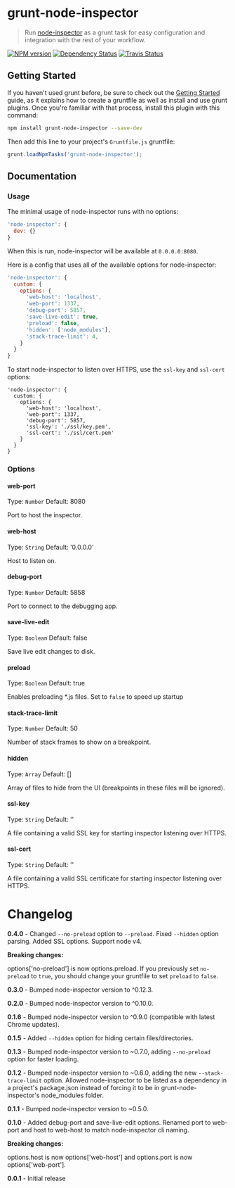 # grunt-node-inspector
> Run [node-inspector](https://github.com/node-inspector/node-inspector) as a grunt task for easy configuration and integration with the rest of your workflow.

[![NPM version](https://badge.fury.io/js/grunt-node-inspector.png)](http://badge.fury.io/js/grunt-node-inspector)
[![Dependency Status](https://david-dm.org/ChrisWren/grunt-node-inspector.png)](https://david-dm.org/ChrisWren/grunt-node-inspector) [![Travis Status](https://travis-ci.org/ChrisWren/grunt-node-inspector.png)](https://travis-ci.org/ChrisWren/grunt-node-inspector)

## Getting Started
If you haven't used grunt before, be sure to check out the [Getting Started](http://gruntjs.com/getting-started) guide, as it explains how to create a gruntfile as well as install and use grunt plugins. Once you're familiar with that process, install this plugin with this command:

```bash
npm install grunt-node-inspector --save-dev
```

Then add this line to your project's `Gruntfile.js` gruntfile:

```javascript
grunt.loadNpmTasks('grunt-node-inspector');
```

## Documentation

### Usage

The minimal usage of node-inspector runs with no options:

```js
'node-inspector': {
  dev: {}
}
```

When this is run, node-inspector will be available at `0.0.0.0:8080`.

Here is a config that uses all of the available options for node-inspector:

```js
'node-inspector': {
  custom: {
    options: {
      'web-host': 'localhost',
      'web-port': 1337,
      'debug-port': 5857,
      'save-live-edit': true,
      'preload': false,
      'hidden': ['node_modules'],
      'stack-trace-limit': 4,
    }
  }
}
```

To start node-inspector to listen over HTTPS, use the `ssl-key` and `ssl-cert` options:

```
'node-inspector': {
  custom: {
    options: {
      'web-host': 'localhost',
      'web-port': 1337,
      'debug-port': 5857,
      'ssl-key': './ssl/key.pem',
      'ssl-cert': './ssl/cert.pem'
    }
  }
}
```

### Options

#### web-port

Type: `Number` Default: 8080

Port to host the inspector.

#### web-host

Type: `String` Default: '0.0.0.0'

Host to listen on.

#### debug-port

Type: `Number` Default: 5858

Port to connect to the debugging app.

#### save-live-edit

Type: `Boolean` Default: false

Save live edit changes to disk.

#### preload

Type: `Boolean` Default: true

Enables preloading *.js files. Set to `false` to speed up startup

#### stack-trace-limit

Type: `Number` Default: 50

Number of stack frames to show on a breakpoint.

#### hidden

Type: `Array` Default: []

Array of files to hide from the UI (breakpoints in these files will be ignored).

#### ssl-key

Type: `String` Default: ''

A file containing a valid SSL key for starting inspector listening over HTTPS.

#### ssl-cert

Type: `String` Default: ''

A file containing a valid SSL certificate for starting inspector listening over HTTPS.

# Changelog

**0.4.0** - Changed `--no-preload` option to `--preload`. Fixed `--hidden` option parsing. Added SSL options. Support node v4.

**Breaking changes:**

options['no-preload'] is now options.preload. If you previously set `no-preload` to `true`, you should change your gruntfile to set `preload` to `false`.

**0.3.0** - Bumped node-inspector version to ^0.12.3.

**0.2.0** - Bumped node-inspector version to ^0.10.0.

**0.1.6** - Bumped node-inspector version to ^0.9.0 (compatible with latest Chrome updates).

**0.1.5** - Added `--hidden` option for hiding certain files/directories.

**0.1.3** - Bumped node-inspector version to ~0.7.0, adding `--no-preload` option for faster loading.

**0.1.2** - Bumped node-inspector version to ~0.6.0, adding the new `--stack-trace-limit` option. Allowed node-inspector to be listed as a dependency in a project's package.json instead of forcing it to be in grunt-node-inspector's node_modules folder.

**0.1.1** - Bumped node-inspector version to ~0.5.0.

**0.1.0** - Added debug-port and save-live-edit options. Renamed port to web-port and host to web-host to match node-inspector cli naming.

**Breaking changes:**

options.host is now options['web-host'] and options.port is now options['web-port'].

**0.0.1** - Initial release
